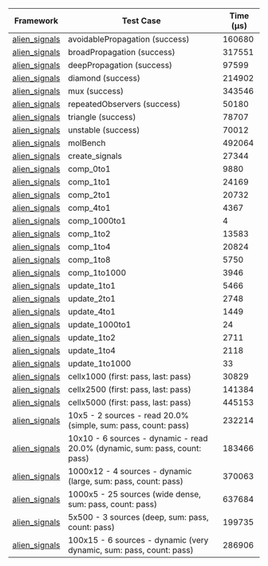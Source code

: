 | Framework | Test Case | Time (μs) |
| --- | --- | --- |
| [alien_signals](https://github.com/medz/alien-signals-dart) | avoidablePropagation (success) | 160680 |
| [alien_signals](https://github.com/medz/alien-signals-dart) | broadPropagation (success) | 317551 |
| [alien_signals](https://github.com/medz/alien-signals-dart) | deepPropagation (success) | 97599 |
| [alien_signals](https://github.com/medz/alien-signals-dart) | diamond (success) | 214902 |
| [alien_signals](https://github.com/medz/alien-signals-dart) | mux (success) | 343546 |
| [alien_signals](https://github.com/medz/alien-signals-dart) | repeatedObservers (success) | 50180 |
| [alien_signals](https://github.com/medz/alien-signals-dart) | triangle (success) | 78707 |
| [alien_signals](https://github.com/medz/alien-signals-dart) | unstable (success) | 70012 |
| [alien_signals](https://github.com/medz/alien-signals-dart) | molBench | 492064 |
| [alien_signals](https://github.com/medz/alien-signals-dart) | create_signals | 27344 |
| [alien_signals](https://github.com/medz/alien-signals-dart) | comp_0to1 | 9880 |
| [alien_signals](https://github.com/medz/alien-signals-dart) | comp_1to1 | 24169 |
| [alien_signals](https://github.com/medz/alien-signals-dart) | comp_2to1 | 20732 |
| [alien_signals](https://github.com/medz/alien-signals-dart) | comp_4to1 | 4367 |
| [alien_signals](https://github.com/medz/alien-signals-dart) | comp_1000to1 | 4 |
| [alien_signals](https://github.com/medz/alien-signals-dart) | comp_1to2 | 13583 |
| [alien_signals](https://github.com/medz/alien-signals-dart) | comp_1to4 | 20824 |
| [alien_signals](https://github.com/medz/alien-signals-dart) | comp_1to8 | 5750 |
| [alien_signals](https://github.com/medz/alien-signals-dart) | comp_1to1000 | 3946 |
| [alien_signals](https://github.com/medz/alien-signals-dart) | update_1to1 | 5466 |
| [alien_signals](https://github.com/medz/alien-signals-dart) | update_2to1 | 2748 |
| [alien_signals](https://github.com/medz/alien-signals-dart) | update_4to1 | 1449 |
| [alien_signals](https://github.com/medz/alien-signals-dart) | update_1000to1 | 24 |
| [alien_signals](https://github.com/medz/alien-signals-dart) | update_1to2 | 2711 |
| [alien_signals](https://github.com/medz/alien-signals-dart) | update_1to4 | 2118 |
| [alien_signals](https://github.com/medz/alien-signals-dart) | update_1to1000 | 33 |
| [alien_signals](https://github.com/medz/alien-signals-dart) | cellx1000 (first: pass, last: pass) | 30829 |
| [alien_signals](https://github.com/medz/alien-signals-dart) | cellx2500 (first: pass, last: pass) | 141384 |
| [alien_signals](https://github.com/medz/alien-signals-dart) | cellx5000 (first: pass, last: pass) | 445153 |
| [alien_signals](https://github.com/medz/alien-signals-dart) | 10x5 - 2 sources - read 20.0% (simple, sum: pass, count: pass) | 232214 |
| [alien_signals](https://github.com/medz/alien-signals-dart) | 10x10 - 6 sources - dynamic - read 20.0% (dynamic, sum: pass, count: pass) | 183466 |
| [alien_signals](https://github.com/medz/alien-signals-dart) | 1000x12 - 4 sources - dynamic (large, sum: pass, count: pass) | 370063 |
| [alien_signals](https://github.com/medz/alien-signals-dart) | 1000x5 - 25 sources (wide dense, sum: pass, count: pass) | 637684 |
| [alien_signals](https://github.com/medz/alien-signals-dart) | 5x500 - 3 sources (deep, sum: pass, count: pass) | 199735 |
| [alien_signals](https://github.com/medz/alien-signals-dart) | 100x15 - 6 sources - dynamic (very dynamic, sum: pass, count: pass) | 286906 |
